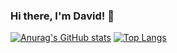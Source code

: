 ### Hi there, I'm David! 👋

[![Anurag's GitHub stats](https://github-readme-stats.vercel.app/api?username=Binkitubo&theme=radical&show_icons=true)](https://github.com/anuraghazra/github-readme-stats)
[![Top Langs](https://github-readme-stats.vercel.app/api/top-langs/?username=Binkitubo&theme=radical&hide=shell&layout=compact)](https://github.com/anuraghazra/github-readme-stats)
